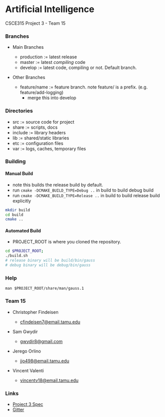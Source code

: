 # Artificial Intelligence
CSCE315 Project 3 - Team 15

### Branches

* Main Branches
  - production := latest release
  - master := latest *compiling* code
  - develop := latest code, compiling or not. Default branch.

* Other Branches
  - feature/name := feature branch. note feature/ is a prefix. (e.g. feature/add-logging)
    - merge this into develop

### Directories

- src := source code for project
- share := scripts, docs
- include := library headers
- lib := shared/static libraries
- etc := configuration files
- var := logs, caches, temporary files

### Building
#### Manual Build
- note this builds the release build by default.
- run `cmake -DCMAKE_BUILD_TYPE=Debug ..` in build to build debug build
- run `cmake -DCMAKE_BUILD_TYPE=Release ..` in build to build release build explicitly
```bash
mkdir build
cd build
cmake ..
```
#### Automated Build
- PROJECT_ROOT is where you cloned the repository.
```bash
cd $PROJECT_ROOT;
./build.sh
# release binary will be build/bin/gauss
# debug binary will be debug/bin/gauss
```

### Help
```
man $PROJECT_ROOT/share/man/gauss.1
```

### Team 15
* Christopher Findeisen
  - cfindeisen7@email.tamu.edu

* Sam Gwydir
  - gwydir8@gmail.com

* Jerego Orlino
  - jjo498@email.tamu.edu

* Vincent Valenti
  - vincentv18@email.tamu.edu

### Links

  - [Project 3 Spec](http://faculty.cse.tamu.edu/ritchey/courses/csce315/spring15/homework/project3.pdf)
  - [Gitter](https://gitter.im/Gwydir8/CSCE315-Project3-Mirror?utm_source=badge&utm_medium=badge&utm_campaign=pr-badge&content=body_link)
